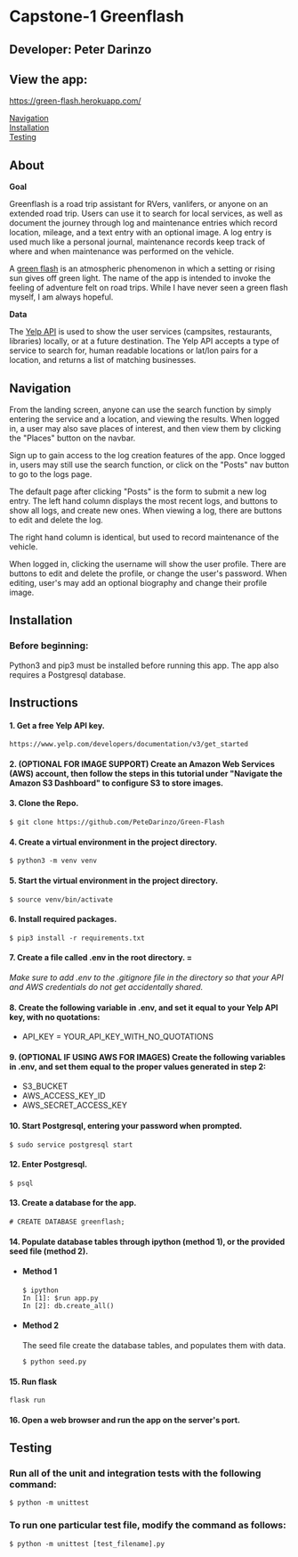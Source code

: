 # Capstone-1 Greenflash

## Developer: Peter Darinzo

## View the app:
https://green-flash.herokuapp.com/

[Navigation](#navigation)  
[Installation](#installation)  
[Testing](#testing)

## About 

**Goal**

Greenflash is a road trip assistant for RVers, vanlifers, or anyone on an extended road trip. Users can use it to search for local services, as well as document the journey through log and maintenance entries which record location, mileage, and a text entry with an optional image. A log entry is used much like a personal journal, maintenance records keep track of where and when maintenance was performed on the vehicle.

A [green flash](https://en.wikipedia.org/wiki/Green_flash) is an atmospheric phenomenon in which a setting or rising sun gives off green light. The name of the app is intended to invoke the feeling of adventure felt on road trips. While I have never seen a green flash myself, I am always hopeful.


**Data** 

  The [Yelp API](https://www.yelp.com/developers/documentation/v3) is used to show the user services (campsites, restaurants, libraries) locally, or at a future destination. The Yelp API accepts a type of service to search for, human readable locations or lat/lon pairs for a location, and returns a list of matching businesses.

## Navigation

From the landing screen, anyone can use the search function by simply entering the service and a location, and viewing the results. When logged in, a user may also save places of interest, and then view them by clicking the "Places" button on the navbar.

Sign up to gain access to the log creation features of the app. Once logged in, users may still use the search function, or click on the "Posts" nav button to go to the logs page. 

The default page after clicking "Posts" is the form to submit a new log entry. The left hand column displays the most recent logs, and buttons to show all logs, and create new ones. When viewing a log, there are buttons to edit and delete the log. 

The right hand column is identical, but used to record maintenance of the vehicle. 

When logged in, clicking the username will show the user profile. There are buttons to edit and delete the profile, or change the user's password. When editing, user's may add an optional biography and change their profile image.

## Installation

### Before beginning:
Python3 and pip3 must be installed before running this app. The app also requires a Postgresql database.

## Instructions

#### 1. Get a free Yelp API key.
```
https://www.yelp.com/developers/documentation/v3/get_started
```

#### 2. (OPTIONAL FOR IMAGE SUPPORT) Create an Amazon Web Services (AWS) account, then follow the steps in this tutorial under "Navigate the Amazon S3 Dashboard" to configure S3 to store images. 

#### 3. Clone the Repo.
```
$ git clone https://github.com/PeteDarinzo/Green-Flash
```

#### 4. Create a virtual environment in the project directory.
```
$ python3 -m venv venv
```

#### 5. Start the virtual environment in the project directory.
```
$ source venv/bin/activate
```

#### 6. Install required packages.
```
$ pip3 install -r requirements.txt
```

#### 7. Create a file called .env in the root directory. =
 *Make sure to add .env to the .gitignore file in the directory so that your API and AWS credentials do not get accidentally shared.*

#### 8. Create the following variable in .env, and set it equal to your Yelp API key, with no quotations:
- API_KEY = YOUR_API_KEY_WITH_NO_QUOTATIONS

#### 9. (OPTIONAL IF USING AWS FOR IMAGES) Create the following variables in .env, and set them equal to the proper values generated in step 2:
- S3_BUCKET
- AWS_ACCESS_KEY_ID
- AWS_SECRET_ACCESS_KEY

#### 10. Start Postgresql, entering your password when prompted.
```
$ sudo service postgresql start
```

#### 12. Enter Postgresql.
```
$ psql
```

#### 13. Create a database for the app.
```
# CREATE DATABASE greenflash;
```

#### 14. Populate database tables through ipython (method 1), or the provided seed file (method 2).

 - #### Method 1
   ```
   $ ipython
   In [1]: $run app.py
   In [2]: db.create_all()
   ```
- #### Method 2
   The seed file create the database tables, and populates them with data.
   ```
   $ python seed.py
   ```

#### 15. Run flask
```
flask run
```

#### 16. Open a web browser and run the app on the server's port.

## Testing

### Run all of the unit and integration tests with the following command:
```
$ python -m unittest
```

### To run one particular test file, modify the command as follows:
```
$ python -m unittest [test_filename].py
```
  